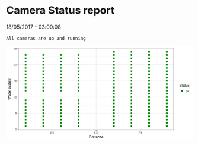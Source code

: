 Camera Status report
================
18/05/2017 - 03:00:08

    All cameras are up and running

![](camreport_files/figure-markdown_github/unnamed-chunk-2-1.png)
